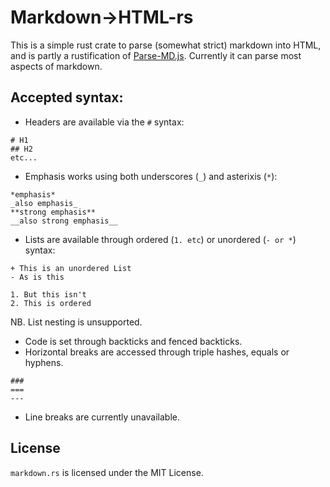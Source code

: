 # Markdown->HTML-rs
This is a simple rust crate to parse (somewhat strict) markdown into HTML, and is partly a rustification of [Parse-MD.js](https://chalarangelo.github.io/parse-md-js/). Currently it can parse most aspects of markdown.
## Accepted syntax:
- Headers are available via the `#` syntax:
```
# H1
## H2
etc...
```
- Emphasis works using both underscores (`_`) and asterixis (`*`):
```
*emphasis*
_also emphasis_
**strong emphasis**
__also strong emphasis__
```
- Lists are available through ordered (`1. etc`) or unordered (`- or *`) syntax:
```
+ This is an unordered List
- As is this

1. But this isn't
2. This is ordered
```
NB. List nesting is unsupported.
- Code is set through backticks and fenced backticks.
- Horizontal breaks are accessed through triple hashes, equals or hyphens.
```
###
===
---
```
- Line breaks are currently unavailable.

## License
`markdown.rs` is licensed under the MIT License.
